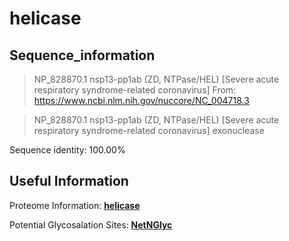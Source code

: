 # helicase
## Sequence_information

>NP_828870.1 nsp13-pp1ab (ZD, NTPase/HEL) [Severe acute respiratory syndrome-related coronavirus]
From: https://www.ncbi.nlm.nih.gov/nuccore/NC_004718.3

>NP_828870.1 nsp13-pp1ab (ZD, NTPase/HEL) [Severe acute respiratory syndrome-related coronavirus]
exonuclease

Sequence identity: 100.00%

## Useful Information
Proteome Information: [**helicase**](https://github.com/thorn-lab/coronavirus_structural_task_force/blob/master/pdb/helicase/proteome_information.txt)

Potential Glycosalation Sites: [**NetNGlyc**](https://github.com/thorn-lab/coronavirus_structural_task_force/blob/master/pdb/helicase/NetNGlyc_helicase) 

